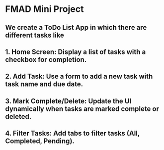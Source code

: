 # FMAD Mini Project 
## We create a ToDo List App in which there are different tasks like 
## 1. Home Screen: Display a list of tasks with a checkbox for completion. 
## 2. Add Task: Use a form to add a new task with task name and due date. 
## 3. Mark Complete/Delete: Update the UI dynamically when tasks are marked complete or deleted. 
## 4. Filter Tasks: Add tabs to filter tasks (All, Completed, Pending).
